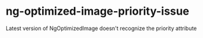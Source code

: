 # ng-optimized-image-priority-issue
Latest version of NgOptimizedImage doesn't recognize the priority attribute
